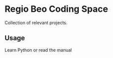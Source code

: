 # Regio Beo Coding Space
Collection of relevant projects.

## Usage
Learn Python or read the manual

